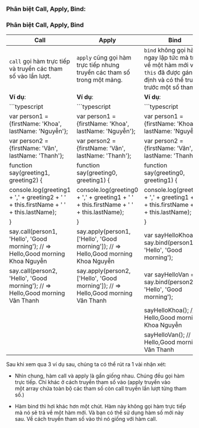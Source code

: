 ### Phân biệt Call, Apply, Bind:

### Phân biệt Call, Apply, Bind

| Call | Apply | Bind |
|------|-------|------|
| `call` gọi hàm trực tiếp và truyền các tham số vào lần lượt. | `apply` cũng gọi hàm trực tiếp nhưng truyền các tham số trong một mảng. | `bind` không gọi hàm ngay lập tức mà trả về một hàm mới với `this` đã được gán cố định và có thể truyền trước một số tham số. |
| **Ví dụ**: | **Ví dụ**: | **Ví dụ**: |
| ```typescript | ```typescript | ```typescript |
| var person1 = {firstName: 'Khoa', lastName: 'Nguyễn'}; | var person1 = {firstName: 'Khoa', lastName: 'Nguyễn'}; | var person1 = {firstName: 'Khoa', lastName: 'Nguyễn'}; |
| var person2 = {firstName: 'Vân', lastName: 'Thanh'}; | var person2 = {firstName: 'Vân', lastName: 'Thanh'}; | var person2 = {firstName: 'Vân', lastName: 'Thanh'}; |
| function say(greeting1, greeting2) { | function say(greeting0, greeting1) { | function say(greeting0, greeting1) { |
| console.log(greeting1 + ',' + greeting2 + ' ' + this.firstName + ' ' + this.lastName); | console.log(greeting0 + ',' + greeting1 + ' ' + this.firstName + ' ' + this.lastName); | console.log(greeting0 + ',' + greeting1 + ' ' + this.firstName + ' ' + this.lastName); |
| } | } | } |
| say.call(person1, 'Hello', 'Good morning'); // => Hello,Good morning Khoa Nguyễn | say.apply(person1, ['Hello', 'Good morning']); // => Hello,Good morning Khoa Nguyễn | var sayHelloKhoa = say.bind(person1, 'Hello', 'Good morning'); |
| say.call(person2, 'Hello', 'Good morning'); // => Hello,Good morning Vân Thanh | say.apply(person2, ['Hello', 'Good morning']); // => Hello,Good morning Vân Thanh | var sayHelloVan = say.bind(person2, 'Hello', 'Good morning'); |
| | | sayHelloKhoa(); // => Hello,Good morning Khoa Nguyễn |
| | | sayHelloVan(); // => Hello,Good morning Vân Thanh |


Sau khi xem qua 3 ví dụ sau, chúng ta có thể rút ra 1 vài nhận xét:
- Nhìn chung, hàm call và apply là gần giống nhau. Chúng đều gọi hàm trực tiếp. Chỉ khác ở cách truyền tham số vào (apply truyền vào một array chứa toàn bộ các tham số còn call truyền lần lượt từng tham số.)

- Hàm bind thì hơi khác hơn một chút. Hàm này không gọi hàm trực tiếp mà nó sẽ trả về một hàm mới. Và bạn có thể sử dụng hàm số mới này sau. Về cách truyền tham số vào thì nó giống với hàm call.
